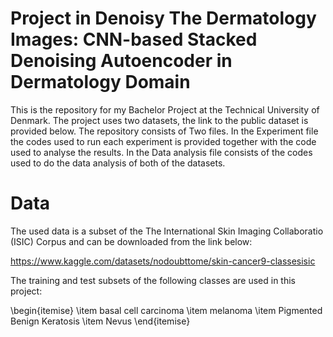 # Project in Denoisy The Dermatology Images: CNN-based Stacked Denoising Autoencoder in Dermatology Domain

This is the repository for my Bachelor Project at the Technical University of Denmark. The project uses two datasets, the link to the public dataset is provided below. The repository consists of Two files. In the Experiment file the codes used to run each experiment is provided together with the code used to analyse the results. In the Data analysis file consists of the codes used to do the data analysis of both of the datasets.

# Data

The used data is a subset of the The International Skin Imaging Collaboratio (ISIC) Corpus and can be downloaded from the link below:

https://www.kaggle.com/datasets/nodoubttome/skin-cancer9-classesisic

The training and test subsets of the following classes are used in this project:

\begin{itemise}
\item basal cell carcinoma
\item melanoma
\item Pigmented Benign Keratosis
\item Nevus
\end{itemise}
